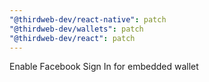 ```yaml
---
"@thirdweb-dev/react-native": patch
"@thirdweb-dev/wallets": patch
"@thirdweb-dev/react": patch
---
```


Enable Facebook Sign In for embedded wallet
